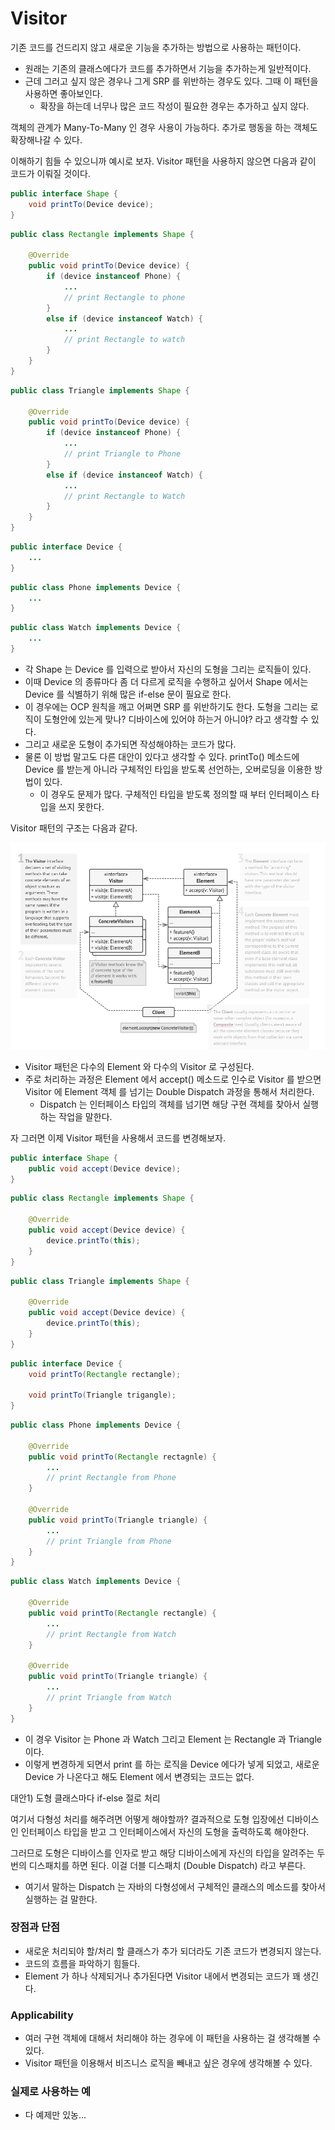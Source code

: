# Visitor 

기존 코드를 건드리지 않고 새로운 기능을 추가하는 방법으로 사용하는 패턴이다.

- 원래는 기존의 클래스에다가 코드를 추가하면서 기능을 추가하는게 일반적이다.
- 근데 그러고 싶지 않은 경우나 그게 SRP 를 위반하는 경우도 있다. 그때 이 패턴을 사용하면 좋아보인다.
    - 확장을 하는데 너무나 많은 코드 작성이 필요한 경우는 추가하고 싶지 않다.

객체의 관계가 Many-To-Many 인 경우 사용이 가능하다. 추가로 행동을 하는 객체도 확장해나갈 수 있다.

이해하기 힘들 수 있으니까 예시로 보자.  Visitor 패턴을 사용하지 않으면 다음과 같이 코드가 이뤄질 것이다.

```java
public interface Shape {
	void printTo(Device device); 
}
```

```java
public class Rectangle implements Shape {
	
	@Override
	public void printTo(Device device) {
		if (device instanceof Phone) {
			...
			// print Rectangle to phone
		} 
		else if (device instanceof Watch) {
			...
			// print Rectangle to watch 
		}
	}
}
```

```java
public class Triangle implements Shape {
	
	@Override
	public void printTo(Device device) {
		if (device instanceof Phone) {
			...
			// print Triangle to Phone		
		}
		else if (device instanceof Watch) {
			...
			// print Rectangle to Watch 
		}
	}
}
```

```java
public interface Device {
	...
}
```

```java
public class Phone implements Device {
	...
}
```

```java
public class Watch implements Device {
	...
}
```

- 각 Shape 는 Device 를 입력으로 받아서 자신의 도형을 그리는 로직들이 있다.
- 이때 Device 의 종류마다 좀 더 다르게 로직을 수행하고 싶어서 Shape 에서는 Device 를 식별하기 위해 많은 if-else 문이 필요로 한다.
- 이 경우에는 OCP 원칙을 깨고 어쩌면 SRP 를 위반하기도 한다. 도형을 그리는 로직이 도형안에 있는게 맞나? 디바이스에 있어야 하는거 아니야? 라고 생각할 수 있다.
- 그리고 새로운 도형이 추가되면 작성해야하는 코드가 많다.
- 물론 이 방법 말고도 다른 대안이 있다고 생각할 수 있다. printTo() 메소드에 Device 를 받는게 아니라 구체적인 타입을 받도록 선언하는, 오버로딩을 이용한 방법이 있다.
    - 이 경우도 문제가 많다. 구체적인 타입을 받도록 정의할 때 부터 인터페이스 타입을 쓰지 못한다.

Visitor 패턴의 구조는 다음과 같다.

![visitor](./images/visitor.png)

- Visitor 패턴은 다수의 Element 와 다수의 Visitor 로 구성된다.
- 주로 처리하는 과정은 Element 에서 accept() 메소드로 인수로 Visitor 를 받으면 Visitor 에  Element 객체 를 넘기는 Double Dispatch 과정을 통해서 처리한다.
    - Dispatch 는 인터페이스 타입의 객체를 넘기면 해당 구현 객체를 찾아서 실행하는 작업을 말한다.

자 그러면 이제 Visitor 패턴을 사용해서 코드를 변경해보자.

```java
public interface Shape {
	public void accept(Device device); 
}
```

```java
public class Rectangle implements Shape {
	
	@Override 
	public void accept(Device device) {
		device.printTo(this); 
	}
}
```

```java
public class Triangle implements Shape {

	@Override
	public void accept(Device device) {
		device.printTo(this); 
	}
}
```

```java
public interface Device {
	void printTo(Rectangle rectangle); 

	void printTo(Triangle trigangle); 
}
```

```java
public class Phone implements Device {
	
	@Override 
	public void printTo(Rectangle rectagnle) {
		...
		// print Rectangle from Phone 
	}

	@Override
	public void printTo(Triangle triangle) {
		...
		// print Triangle from Phone
	}
}
```

```java
public class Watch implements Device {

	@Override
	public void printTo(Rectangle rectangle) {
		...
		// print Rectangle from Watch
	}

	@Override
	public void printTo(Triangle triangle) {
		...
		// print Triangle from Watch 
	}
}
```

- 이 경우 Visitor 는 Phone 과 Watch 그리고 Element 는 Rectangle 과 Triangle 이다.
- 이렇게 변경하게 되면서 print 를 하는 로직을 Device 에다가 넣게 되었고, 새로운 Device 가 나온다고 해도 Element 에서 변경되는 코드는 없다.

대안1) 도형 클래스마다 if-else 절로 처리

여기서 다형성 처리를 해주려면 어떻게 해야할까? 결과적으로 도형 입장에선 디바이스인 인터페이스 타입을 받고 그 인터페이스에서 자신의 도형을 출력하도록 해야한다.

그러므로 도형은 디바이스를 인자로 받고 해당 디바이스에게 자신의 타입을 알려주는 두 번의 디스패치를 하면 된다. 이걸 더블 디스패치 (Double Dispatch) 라고 부른다.

- 여기서 말하는 Dispatch 는 자바의 다형성에서 구체적인 클래스의 메소드를 찾아서 실행하는 걸 말한다.

### 장점과 단점

- 새로운 처리되야 할/처리 할 클래스가 추가 되더라도 기존 코드가 변경되지 않는다.
- 코드의 흐름을 파악하기 힘들다.
- Element 가 하나 삭제되거나 추가된다면 Visitor 내에서 변경되는 코드가 꽤 생긴다.

### Applicability

- 여러 구현 객체에 대해서 처리해야 하는 경우에 이 패턴을 사용하는 걸 생각해볼 수 있다.
- Visitor 패턴을 이용해서 비즈니스 로직을 빼내고 싶은 경우에 생각해볼 수 있다.

### 실제로 사용하는 예

- 다 예제만 있농...